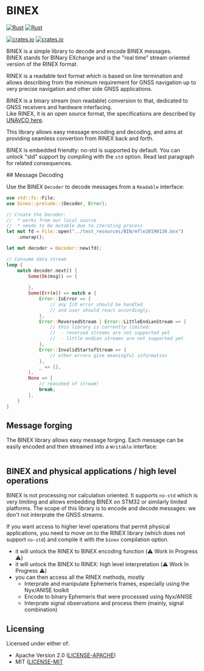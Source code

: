 # BINEX

[![Rust](https://github.com/georust/rinex/actions/workflows/rust.yml/badge.svg)](https://github.com/georust/rinex/actions/workflows/rust.yml)
[![Rust](https://github.com/georust/rinex/actions/workflows/daily.yml/badge.svg)](https://github.com/georust/rinex/actions/workflows/daily.yml)

[![crates.io](https://img.shields.io/crates/v/binex.svg)](https://crates.io/crates/binex)
[![crates.io](https://docs.rs/binex/badge.svg)](https://docs.rs/binex/badge.svg)

BINEX is a simple library to decode and encode BINEX messages.  
BINEX stands for BINary EXchange and is the "real time" stream oriented
version of the RINEX format.

RINEX is a readable text format which is based on line termination and allows describing
from the minimum requirement for GNSS navigation up to very precise navigation and
other side GNSS applications.

BINEX is a binary stream (non readable) conversion to that, dedicated to GNSS receivers and hardware interfacing.  
Like RINEX, it is an open source format, the specifications are described by
[UNAVCO here](https://www.unavco.org/data/gps-gnss/data-formats/binex).

This library allows easy message encoding and decoding, and aims at providing seamless
convertion from RINEX back and forth.

BINEX is embedded friendty: no-std is supported by default. You can unlock "std" support by compiling
with the `std` option. Read last paragraph for related consequences.

## Message Decoding

Use the BINEX `Decoder` to decode messages from a `Readable` interface:

```rust
use std::fs::File;
use binex::prelude::{Decoder, Error};

// Create the Decoder:
//  * works from our local source
//  * needs to be mutable due to iterating process
let mut fd = File::open("../test_resources/BIN/mfle20190130.bnx")
    .unwrap();

let mut decoder = Decoder::new(fd);

// Consume data stream
loop {
    match decoder.next() {
        Some(Ok(msg)) => {
            
        },
        Some(Err(e)) => match e {
            Error::IoError => {
                // any I/O error should be handled
                // and user should react accordingly,
            },
            Error::ReversedStream | Error::LittleEndianStream => {
                // this library is currently limited:
                //  - reversed streams are not supported yet
                //  - little endian streams are not supported yet
            },
            Error::InvalidStartofStream => {
                // other errors give meaningful information
            },
            _ => {},
        },
        None => {
            // reacehed of stream!
            break;
        },
    }
}
```

## Message forging

The BINEX library allows easy message forging. Each message can be easily encoded and then
streamed into a `Writable` interface:

```rust
```

## BINEX and physical applications / high level operations

BINEX is not processing nor calculation oriented. It supports `no-std` which is very limiting
and allows embedding BINEX on STM32 or similarly limited platforms. The scope of this library
is to encode and decode messages: we don't not interprate the GNSS streams.

If you want access to higher level operations that permit physical applications, you need to move on
to the RINEX library (which does not support `no-std`) and compile it with the `binex` compilation option.

* it will unlock the RINEX to BINEX encoding function (:warning: Work In Progress :warning:)
* it will unlock the BINEX to RINEX: high level interpretation (:warning: Work In Progress :warning:)
* you can then access all the RINEX methods, mostly
   - Interprate and manipulate Ephemeris frames, especially using the Nyx/ANISE toolkit
   - Encode to binary Ephemeris that were processed using Nyx/ANISE 
   - Interprate signal observations and process them (mainly, signal combination)

## Licensing

Licensed under either of:

* Apache Version 2.0 ([LICENSE-APACHE](http://www.apache.org/licenses/LICENSE-2.0))
* MIT ([LICENSE-MIT](http://opensource.org/licenses/MIT)
